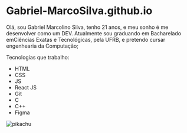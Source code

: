# Gabriel-MarcoSilva.github.io

Olá, sou Gabriel Marcolino Silva, tenho 21 anos, e meu sonho é me desenvolver como um DEV. Atualmente sou graduando em Bacharelado emCiências Exatas e Tecnológicas, pela UFRB, e pretendo cursar engenhearia da Computação;

Tecnologias que trabalho:
- HTML
- CSS
- JS
- React JS
- Git
- C
- C++
- Figma


![pikachu](https://th.bing.com/th/id/R.610ac234899456457c5612f4c2837f4d?rik=%2fw9Q%2fwBKz%2b%2fnzA&pid=ImgRaw&r=0)
